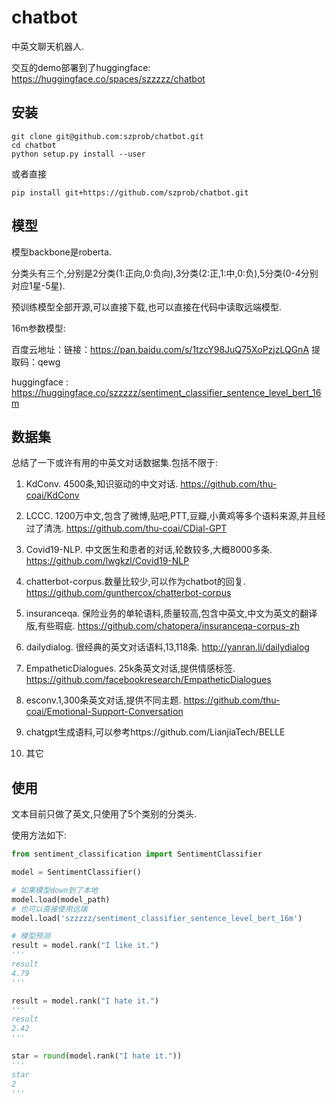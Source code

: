 # chatbot

中英文聊天机器人.

交互的demo部署到了huggingface:
https://huggingface.co/spaces/szzzzz/chatbot

## 安装

```shell
git clone git@github.com:szprob/chatbot.git
cd chatbot
python setup.py install --user
```

或者直接

```shell
pip install git+https://github.com/szprob/chatbot.git
```

## 模型

模型backbone是roberta.

分类头有三个,分别是2分类(1:正向,0:负向),3分类(2:正,1:中,0:负),5分类(0-4分别对应1星-5星).


预训练模型全部开源,可以直接下载,也可以直接在代码中读取远端模型.

16m参数模型:

百度云地址：链接：https://pan.baidu.com/s/1tzcY98JuQ75XoPzjzLQGnA 提取码：qewg

huggingface : https://huggingface.co/szzzzz/sentiment_classifier_sentence_level_bert_16m


## 数据集

总结了一下或许有用的中英文对话数据集.包括不限于:

1. KdConv. 4500条,知识驱动的中文对话. https://github.com/thu-coai/KdConv

2. LCCC. 1200万中文,包含了微博,贴吧,PTT,豆瓣,小黄鸡等多个语料来源,并且经过了清洗. https://github.com/thu-coai/CDial-GPT

3. Covid19-NLP. 中文医生和患者的对话,轮数较多,大概8000多条. https://github.com/lwgkzl/Covid19-NLP

4. chatterbot-corpus.数量比较少,可以作为chatbot的回复. https://github.com/gunthercox/chatterbot-corpus

5. insuranceqa. 保险业务的单轮语料,质量较高,包含中英文,中文为英文的翻译版,有些瑕疵. https://github.com/chatopera/insuranceqa-corpus-zh

6. dailydialog. 很经典的英文对话语料,13,118条. http://yanran.li/dailydialog

7. EmpatheticDialogues. 25k条英文对话,提供情感标签. https://github.com/facebookresearch/EmpatheticDialogues

8. esconv.1,300条英文对话,提供不同主题. https://github.com/thu-coai/Emotional-Support-Conversation

9. chatgpt生成语料,可以参考https://github.com/LianjiaTech/BELLE

10. 其它


## 使用

文本目前只做了英文,只使用了5个类别的分类头.

使用方法如下:

```python
from sentiment_classification import SentimentClassifier

model = SentimentClassifier()

# 如果模型down到了本地
model.load(model_path)
# 也可以直接使用远端
model.load('szzzzz/sentiment_classifier_sentence_level_bert_16m')

# 模型预测
result = model.rank("I like it.")
'''
result
4.79
'''

result = model.rank("I hate it.")
'''
result
2.42
'''

star = round(model.rank("I hate it."))
'''
star
2
'''


```
